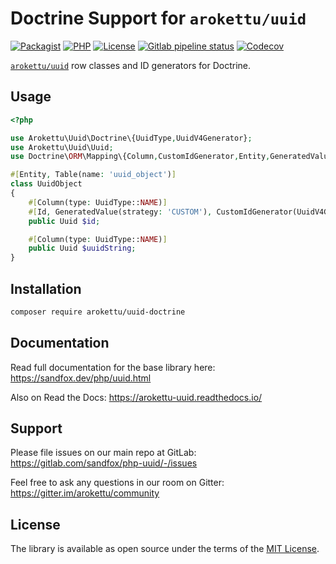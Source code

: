 # Doctrine Support for `arokettu/uuid`

[![Packagist](https://img.shields.io/packagist/v/arokettu/uuid-doctrine.svg?style=flat-square)](https://packagist.org/packages/arokettu/uuid-doctrine)
[![PHP](https://img.shields.io/packagist/php-v/arokettu/uuid-doctrine.svg?style=flat-square)](https://packagist.org/packages/arokettu/uuid-doctrine)
[![License](https://img.shields.io/packagist/l/arokettu/uuid-doctrine.svg?style=flat-square)](LICENSE.md)
[![Gitlab pipeline status](https://img.shields.io/gitlab/pipeline/sandfox/uuid-doctrine/master.svg?style=flat-square)](https://gitlab.com/sandfox/uuid-doctrine/-/pipelines)
[![Codecov](https://img.shields.io/codecov/c/gl/sandfox/uuid-doctrine?style=flat-square)](https://codecov.io/gl/sandfox/uuid-doctrine/)

[``arokettu/uuid``](https://sandfox.dev/php/uuid.html) row classes and ID generators for Doctrine.

## Usage

```php
<?php

use Arokettu\Uuid\Doctrine\{UuidType,UuidV4Generator};
use Arokettu\Uuid\Uuid;
use Doctrine\ORM\Mapping\{Column,CustomIdGenerator,Entity,GeneratedValue,Id,Table};

#[Entity, Table(name: 'uuid_object')]
class UuidObject
{
    #[Column(type: UuidType::NAME)]
    #[Id, GeneratedValue(strategy: 'CUSTOM'), CustomIdGenerator(UuidV4Generator::class)]
    public Uuid $id;

    #[Column(type: UuidType::NAME)]
    public Uuid $uuidString;
}
```

## Installation

```bash
composer require arokettu/uuid-doctrine
```

## Documentation

Read full documentation for the base library here: <https://sandfox.dev/php/uuid.html>

Also on Read the Docs: <https://arokettu-uuid.readthedocs.io/>

## Support

Please file issues on our main repo at GitLab: <https://gitlab.com/sandfox/php-uuid/-/issues>

Feel free to ask any questions in our room on Gitter: <https://gitter.im/arokettu/community>

## License

The library is available as open source under the terms of the [MIT License](LICENSE.md).
